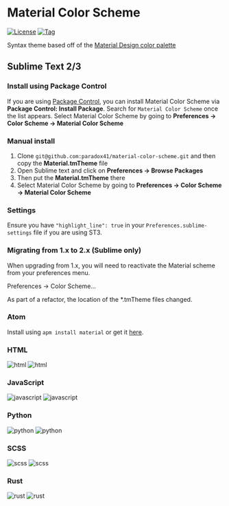 # Material Color Scheme

[![License](http://img.shields.io/badge/license-MIT-blue.svg?style=flat)](https://github.com/paradox41/material-color-scheme)
[![Tag](https://img.shields.io/github/tag/paradox41/material-color-scheme.svg?style=flat)](https://github.com/paradox41/material-color-scheme)

Syntax theme based off of the [Material Design color palette](http://www.google.com/design/spec/style/color.html)

## Sublime Text 2/3

### Install using Package Control

If you are using [Package Control](https://sublime.wbond.net/), you can
install Material Color Scheme via **Package Control: Install Package**. Search for `Material Color Scheme` once the list appears. Select Material Color Scheme by going to **Preferences -> Color Scheme -> Material Color Scheme**

### Manual install

1.  Clone `git@github.com:paradox41/material-color-scheme.git` and then copy the **Material.tmTheme** file
2.	Open Sublime text and click on **Preferences -> Browse Packages**
3.	Then put the **Material.tmTheme** there
4.	Select Material Color Scheme by going to **Preferences -> Color Scheme -> Material Color Scheme**

### Settings

Ensure you have `"highlight_line": true` in your `Preferences.sublime-settings` file if you are using ST3.

### Migrating from 1.x to 2.x (Sublime only)

When upgrading from 1.x, you will need to reactivate the Material scheme from your preferences menu.

Preferences -> Color Scheme...

As part of a refactor, the location of the *.tmTheme files changed.

### Atom

Install using `apm install material` or get it [here](https://atom.io/themes/material).

### HTML

![html](https://raw.githubusercontent.com/paradox41/material-color-scheme/master/images/HTML.png)
![html](https://raw.githubusercontent.com/paradox41/material-color-scheme/master/images/HTML-light.png)

### JavaScript

![javascript](https://raw.githubusercontent.com/paradox41/material-color-scheme/master/images/JavaScript.png)
![javascript](https://raw.githubusercontent.com/paradox41/material-color-scheme/master/images/JavaScript-light.png)

### Python

![python](https://raw.githubusercontent.com/paradox41/material-color-scheme/master/images/Python.png)
![python](https://raw.githubusercontent.com/paradox41/material-color-scheme/master/images/Python-light.png)

### SCSS

![scss](https://raw.githubusercontent.com/paradox41/material-color-scheme/master/images/SCSS.png)
![scss](https://raw.githubusercontent.com/paradox41/material-color-scheme/master/images/SCSS-light.png)

### Rust

![rust](https://raw.githubusercontent.com/paradox41/material-color-scheme/master/images/Rust.png)
![rust](https://raw.githubusercontent.com/paradox41/material-color-scheme/master/images/Rust-light.png)
